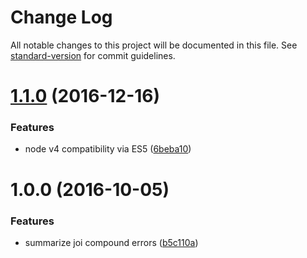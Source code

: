 # Change Log

All notable changes to this project will be documented in this file. See [standard-version](https://github.com/conventional-changelog/standard-version) for commit guidelines.

<a name="1.1.0"></a>
# [1.1.0](https://github.com/focusaurus/joi-summarize/compare/v1.0.0...v1.1.0) (2016-12-16)


### Features

* node v4 compatibility via ES5 ([6beba10](https://github.com/focusaurus/joi-summarize/commit/6beba10))



<a name="1.0.0"></a>
# 1.0.0 (2016-10-05)


### Features

* summarize joi compound errors ([b5c110a](https://github.com/focusaurus/joi-summarize/commit/b5c110a))
